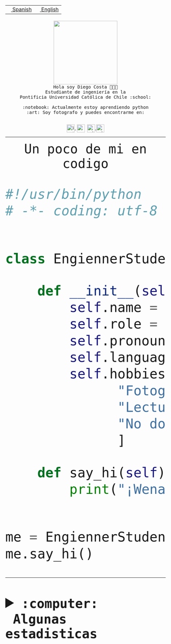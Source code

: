 <table border="0"  align="right">
 <tr><td><a href="README.md"><img src="https://upload.wikimedia.org/wikipedia/commons/thumb/8/89/Bandera_de_Espa%C3%B1a.svg/1200px-Bandera_de_Espa%C3%B1a.svg.png" height="10"> Spanish</a></td>
 <td><a href="README.en.md"><img src="https://upload.wikimedia.org/wikipedia/commons/a/a4/Flag_of_the_United_States.svg" height="10"> English</a></td></tr>
</table><br><br><br>


<p align="center">
  <img src="https://github.com/diegocostares/diegocostares/blob/main/Images/aaa2.gif?raw=true" height="200px" weight="200px">
  <br><samp>
    Hola soy Diego Costa 👨🏻‍💻<br>
    Estudiante de ingeniería en la <br>
    Pontificia Universidad Católica de Chile :school:<br>
  <br>
    :notebook: Actualmente estoy aprendiendo python <br>
    :art: Soy fotografo y puedes encontrarme en: <br>
  <br></samp>
  
</p>

<p align="center">
   <a href="https://instagram.com/diegocosta_no" target="blank">
    <img 
    align="center" src="https://cdn.jsdelivr.net/npm/simple-icons@3.0.1/icons/instagram.svg" alt="instagram" height="25px" width="25px" />
  </a>
  <a style="border: 3px solid; color: white;"href="https://t.me/diegocosta_no" target="blank">
  <img
  align="center" alt="Telegram" width="25px" src="https://icons-for-free.com/iconfiles/png/512/Telegram-1324888767380505522.png" />
</a>
<a href="https://api.whatsapp.com/send?phone=56971897835&text=Hola!" target="blank">
  <img
  align="center" alt="wtsp" width="25px" src="https://img.icons8.com/pastel-glyph/2x/whatsapp--v2.png" />
</a>
<a href="https://www.linkedin.com/in/diego-costa-786249213/" target="blank">
  <img
  align="center" alt="wtsp" width="25px" src="https://img.icons8.com/metro/452/linkedin.png" />
</a>

  </a>
</p>

---


<p align="center"><font size="25"><samp>Un poco de mi en codigo</samp></front></p>


```python
#!/usr/bin/python
# -*- coding: utf-8 -*-


class EngiennerStudent:

    def __init__(self):
        self.name = "Diego Costa"
        self.role = "Estudiante"
        self.pronouns = "he/him"
        self.language_spoken = ["es_CL", "en_US"]
        self.hobbies = [
              "Fotografia",
              "Lectura",
              "No dormir",
              ]

    def say_hi(self):
        print("¡Wena mundo!")


me = EngiennerStudent()
me.say_hi()
```
---
<details>
  <summary><b><samp>:computer: &nbsp;Algunas estadisticas</samp></b></summary>
  <br/></p>

<!--START_SECTION:waka-->
![Code Time](http://img.shields.io/badge/Code%20Time-1%2C022%20hrs%2044%20mins-blue)

**Soy nocturno 🦉** 

```text
🌞 Mañana                 27 commits          ░░░░░░░░░░░░░░░░░░░░░░░░░   00.91 % 
🌆 Día                    923 commits         ████████░░░░░░░░░░░░░░░░░   31.05 % 
🌃 Tarde                  1298 commits        ███████████░░░░░░░░░░░░░░   43.66 % 
🌙 Noche                  725 commits         ██████░░░░░░░░░░░░░░░░░░░   24.39 % 
```
📅 **Soy más productivo los Martes** 

```text
Lunes                    469 commits         ████░░░░░░░░░░░░░░░░░░░░░   15.78 % 
Martes                   574 commits         █████░░░░░░░░░░░░░░░░░░░░   19.31 % 
Miércoles                393 commits         ███░░░░░░░░░░░░░░░░░░░░░░   13.22 % 
Jueves                   448 commits         ████░░░░░░░░░░░░░░░░░░░░░   15.07 % 
Viernes                  425 commits         ████░░░░░░░░░░░░░░░░░░░░░   14.30 % 
Sábado                   237 commits         ██░░░░░░░░░░░░░░░░░░░░░░░   07.97 % 
Domingo                  427 commits         ████░░░░░░░░░░░░░░░░░░░░░   14.36 % 
```


📊 **Esta semana me dediqué a** 

```text
🐱‍💻 Proyectos: 
arqui-t3                 15 hrs 33 mins      █████████████░░░░░░░░░░░░   50.74 % 
2023-1-S4-Grupo2-Scraper 5 hrs 18 mins       ████░░░░░░░░░░░░░░░░░░░░░   17.30 % 
2023-1-S4-Grupo2-IA      5 hrs 14 mins       ████░░░░░░░░░░░░░░░░░░░░░   17.09 % 
Index-capstone           1 hr 24 mins        █░░░░░░░░░░░░░░░░░░░░░░░░   04.60 % 
2023-1-S4-Grupo2-Backend 1 hr 16 mins        █░░░░░░░░░░░░░░░░░░░░░░░░   04.13 % 
```


 Last Updated on 07/06/2023 02:57:13 UTC
<!--END_SECTION:waka-->
  
  

<p align="center"> <img src="https://github-readme-stats.vercel.app/api?username=diegocostares&show_icons=true&theme=ayu-mirage" alt="abhisheknaiidu" /></p>
 
</details>
